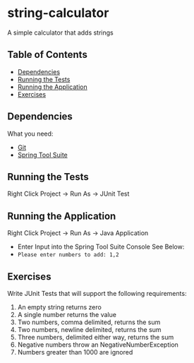 # string-calculator
A simple calculator that adds strings

## Table of Contents

* [Dependencies](#dependencies)
* [Running the Tests](#running-the-tests)
* [Running the Application](#running-the-tests)
* [Exercises](#exercises)

## Dependencies

What you need:
* [Git](https://git-scm.com/downloads "Git")
* [Spring Tool Suite](https://spring.io/tools/sts/all "STS")

## Running the Tests
Right Click Project -> Run As -> JUnit Test

## Running the Application
Right Click Project -> Run As -> Java Application
- Enter Input into the Spring Tool Suite Console See Below:
- `Please enter numbers to add: 1,2`

## Exercises
Write JUnit Tests that will support the following requirements:  
1. An empty string returns zero
2. A single number returns the value
3. Two numbers, comma delimited, returns the sum
4. Two numbers, newline delimited, returns the sum
5. Three numbers, delimited either way, returns the sum
6. Negative numbers throw an NegativeNumberException
7. Numbers greater than 1000 are ignored
